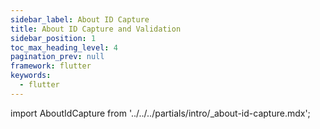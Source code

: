 ```yaml
---
sidebar_label: About ID Capture
title: About ID Capture and Validation
sidebar_position: 1
toc_max_heading_level: 4
pagination_prev: null
framework: flutter
keywords:
  - flutter
---
```


import AboutIdCapture from '../../../partials/intro/_about-id-capture.mdx';

<AboutIdCapture/>